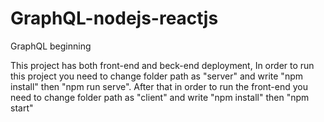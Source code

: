 # GraphQL-nodejs-reactjs
GraphQL beginning

This project has both front-end and beck-end deployment,
In order to run this project you need to change folder path as "server" and write "npm install" then "npm run serve".
After that in order to run the front-end you need to change folder path as "client" and write "npm install" then "npm start"